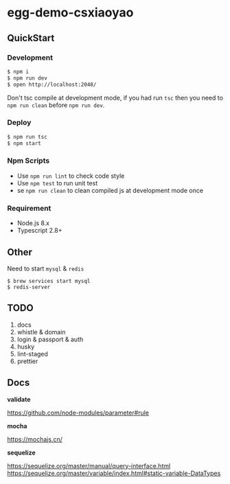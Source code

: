 # egg-demo-csxiaoyao

## QuickStart

### Development

```bash
$ npm i
$ npm run dev
$ open http://localhost:2048/
```

Don't tsc compile at development mode, if you had run `tsc` then you need to `npm run clean` before `npm run dev`.

### Deploy

```bash
$ npm run tsc
$ npm start
```

### Npm Scripts

- Use `npm run lint` to check code style
- Use `npm test` to run unit test
- se `npm run clean` to clean compiled js at development mode once

### Requirement

- Node.js 8.x
- Typescript 2.8+

## Other
Need to start `mysql` & `redis`
```
$ brew services start mysql
$ redis-server
```

## TODO
1. docs
2. whistle & domain
3. login & passport & auth
4. husky
5. lint-staged
6. prettier

## Docs
**validate**

https://github.com/node-modules/parameter#rule

**mocha**

https://mochajs.cn/

**sequelize**

https://sequelize.org/master/manual/query-interface.html
https://sequelize.org/master/variable/index.html#static-variable-DataTypes
